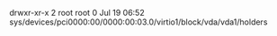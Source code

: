 drwxr-xr-x 2 root root 0 Jul 19 06:52 sys/devices/pci0000:00/0000:00:03.0/virtio1/block/vda/vda1/holders
